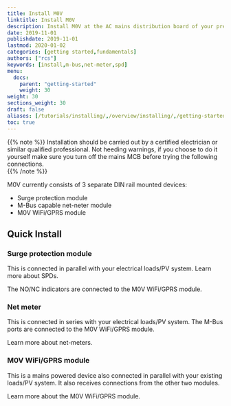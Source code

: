 ```yaml
---
title: Install M0V
linktitle: Install M0V
description: Install M0V at the AC mains distribution board of your premises.
date: 2019-11-01
publishdate: 2019-11-01
lastmod: 2020-01-02
categories: [getting started,fundamentals]
authors: ["rcs"]
keywords: [install,m-bus,net-meter,spd]
menu:
  docs:
    parent: "getting-started"
    weight: 30
weight: 30
sections_weight: 30
draft: false
aliases: [/tutorials/installing/,/overview/installing/,/getting-started/install,/install]
toc: true
---
```


{{% note %}}
Installation should be carried out by a certified electrician or similar qualified professional. Not heeding warnings, if you choose to do it yourself make sure you turn off the mains MCB before trying the following connections.  
{{% /note %}}

M0V currently consists of 3 separate DIN rail mounted devices:

* Surge protection module
* M-Bus capable net-neter module
* M0V WiFi/GPRS module

## Quick Install

### Surge protection module

This is connected in parallel with your electrical loads/PV system. Learn more about SPDs.

The NO/NC indicators are connected to the M0V WiFi/GPRS module. 

### Net meter

This is connected in series with your electrical loads/PV system. The M-Bus ports are connected to the M0V WiFi/GPRS module. 

Learn more about net-meters. 

### M0V WiFi/GPRS module

This is a mains powered device also connected in parallel with your existing loads/PV system. It also receives connections from the other two modules. 

Learn more about the M0V WiFi/GPRS module. 


